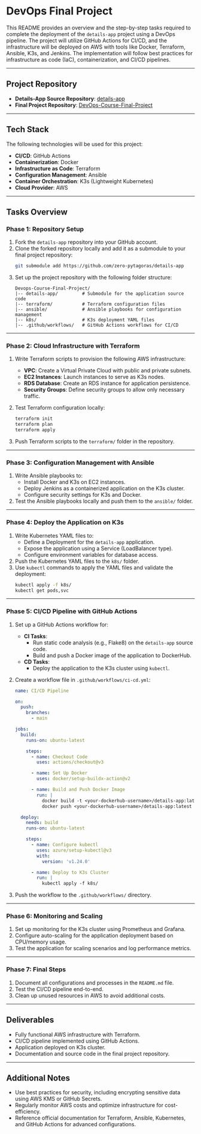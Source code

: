 # DevOps Final Project

This README provides an overview and the step-by-step tasks required to complete the deployment of the `details-app` project using a DevOps pipeline. The project will utilize GitHub Actions for CI/CD, and the infrastructure will be deployed on AWS with tools like Docker, Terraform, Ansible, K3s, and Jenkins. The implementation will follow best practices for infrastructure as code (IaC), containerization, and CI/CD pipelines.

---

## Project Repository
- **Details-App Source Repository**: [details-app](https://github.com/zero-pytagoras/details-app)
- **Final Project Repository**: [DevOps-Course-Final-Project](https://github.com/DanorSODA/Devops-Course-Final-Project)

---

## Tech Stack
The following technologies will be used for this project:
- **CI/CD**: GitHub Actions
- **Containerization**: Docker
- **Infrastructure as Code**: Terraform
- **Configuration Management**: Ansible
- **Container Orchestration**: K3s (Lightweight Kubernetes)
- **Cloud Provider**: AWS

---

## Tasks Overview
### **Phase 1: Repository Setup**
1. Fork the `details-app` repository into your GitHub account.
2. Clone the forked repository locally and add it as a submodule to your final project repository:
   ```bash
   git submodule add https://github.com/zero-pytagoras/details-app
   ```
3. Set up the project repository with the following folder structure:
   ```
   Devops-Course-Final-Project/
   |-- details-app/         # Submodule for the application source code
   |-- terraform/           # Terraform configuration files
   |-- ansible/             # Ansible playbooks for configuration management
   |-- k8s/                 # K3s deployment YAML files
   |-- .github/workflows/   # GitHub Actions workflows for CI/CD
   ```

---

### **Phase 2: Cloud Infrastructure with Terraform**
1. Write Terraform scripts to provision the following AWS infrastructure:
   - **VPC**: Create a Virtual Private Cloud with public and private subnets.
   - **EC2 Instances**: Launch instances to serve as K3s nodes.
   - **RDS Database**: Create an RDS instance for application persistence.
   - **Security Groups**: Define security groups to allow only necessary traffic.

2. Test Terraform configuration locally:
   ```bash
   terraform init
   terraform plan
   terraform apply
   ```
3. Push Terraform scripts to the `terraform/` folder in the repository.

---

### **Phase 3: Configuration Management with Ansible**
1. Write Ansible playbooks to:
   - Install Docker and K3s on EC2 instances.
   - Deploy Jenkins as a containerized application on the K3s cluster.
   - Configure security settings for K3s and Docker.
2. Test the Ansible playbooks locally and push them to the `ansible/` folder.

---

### **Phase 4: Deploy the Application on K3s**
1. Write Kubernetes YAML files to:
   - Define a Deployment for the `details-app` application.
   - Expose the application using a Service (LoadBalancer type).
   - Configure environment variables for database access.
2. Push the Kubernetes YAML files to the `k8s/` folder.
3. Use `kubectl` commands to apply the YAML files and validate the deployment:
   ```bash
   kubectl apply -f k8s/
   kubectl get pods,svc
   ```

---

### **Phase 5: CI/CD Pipeline with GitHub Actions**
1. Set up a GitHub Actions workflow for:
   - **CI Tasks**:
     - Run static code analysis (e.g., Flake8) on the `details-app` source code.
     - Build and push a Docker image of the application to DockerHub.
   - **CD Tasks**:
     - Deploy the application to the K3s cluster using `kubectl`.

2. Create a workflow file in `.github/workflows/ci-cd.yml`:
   ```yaml
   name: CI/CD Pipeline

   on:
     push:
       branches:
         - main

   jobs:
     build:
       runs-on: ubuntu-latest

       steps:
         - name: Checkout Code
           uses: actions/checkout@v3

         - name: Set Up Docker
           uses: docker/setup-buildx-action@v2

         - name: Build and Push Docker Image
           run: |
             docker build -t <your-dockerhub-username>/details-app:latest .
             docker push <your-dockerhub-username>/details-app:latest

     deploy:
       needs: build
       runs-on: ubuntu-latest

       steps:
         - name: Configure kubectl
           uses: azure/setup-kubectl@v3
           with:
             version: 'v1.24.0'

         - name: Deploy to K3s Cluster
           run: |
             kubectl apply -f k8s/
   ```

3. Push the workflow to the `.github/workflows/` directory.

---

### **Phase 6: Monitoring and Scaling**
1. Set up monitoring for the K3s cluster using Prometheus and Grafana.
2. Configure auto-scaling for the application deployment based on CPU/memory usage.
3. Test the application for scaling scenarios and log performance metrics.

---

### **Phase 7: Final Steps**
1. Document all configurations and processes in the `README.md` file.
2. Test the CI/CD pipeline end-to-end.
3. Clean up unused resources in AWS to avoid additional costs.

---

## Deliverables
- Fully functional AWS infrastructure with Terraform.
- CI/CD pipeline implemented using GitHub Actions.
- Application deployed on K3s cluster.
- Documentation and source code in the final project repository.

---

## Additional Notes
- Use best practices for security, including encrypting sensitive data using AWS KMS or GitHub Secrets.
- Regularly monitor AWS costs and optimize infrastructure for cost-efficiency.
- Reference official documentation for Terraform, Ansible, Kubernetes, and GitHub Actions for advanced configurations.

